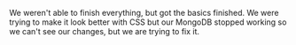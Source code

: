 We weren't able to finish everything, but got the basics finished. We were trying to make it look better with CSS but our MongoDB stopped working so we can't see our changes, but we are trying to fix it.
